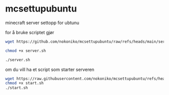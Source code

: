 # mcsettupubuntu
minecraft server settopp for ubtunu

for å bruke scriptet gjør
```bash
wget https://github.com/nokoniko/mcsettupubuntu/raw/refs/heads/main/server.sh
```
```bash
chmod +x server.sh
```
```bash
./server.sh
```

om du vill ha et script som starter serveren
```bash
wget https://raw.githubusercontent.com/nokoniko/mcsettupubuntu/refs/heads/main/start.sh
chmod +x start.sh
./start.sh
```
